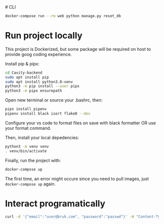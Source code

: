 # CLI
```bash
docker-compose run --rm web python manage.py reset_db
```

# Run project locally
This project is Dockerized, but some package will be required on host to provide goog coding experience.

Install pip & pipx:
```bash
cd Cavity-backend
sudo apt install pip
sudo apt install python3.8-venv
python3 -m pip install --user pipx
python3 -m pipx ensurepath
```

Open new terminal or source your .bashrc, then:

```bash
pipx install pipenv
pipenv install black isort flake8 --dev
```

Configure your vs code to format files on save with black formatter OR use your format command.

Then, install your local depedencies:
```bash
python3 -m venv venv
. venv/bin/activate
```


Finally, run the project with:
```bash
docker-compose up
```

The first time, an error might occure since you need to pull images, just ```docker-compose up``` again.

# Interact programatically
```bash
curl -d '{"email":"user@bruh.com", "password":"passwd"}' -H "Content-Type: application/json" -X POST http://172.25.0.3:5000/auth/login
```